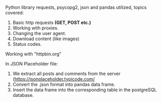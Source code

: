 Python library requests, psycopg2, json and pandas utilized, topics covered:  
1. Basic http requests <b> (GET, POST etc.) </b>
2. Working with proxies.  
3. Changing the user agent.
4. Download content (like images)  
5. Status codes.   


Working with "httpbin.org"

In JSON Placeholder file:
1. We extract all posts and comments from the server (https://jsonplaceholder.typicode.com/  
2. Convert the .json format into pandas data frame.  
3. Insert the data frame into the corresponding table in the postgreSQL database.

